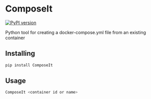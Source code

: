 # ComposeIt
[![PyPI version](https://badge.fury.io/py/ComposeIt.svg)](https://badge.fury.io/py/ComposeIt)

Python tool for creating a docker-compose.yml file from an existing container

## Installing

```bash
pip install ComposeIt
```

## Usage

```bash
ComposeIt <container id or name>
```

